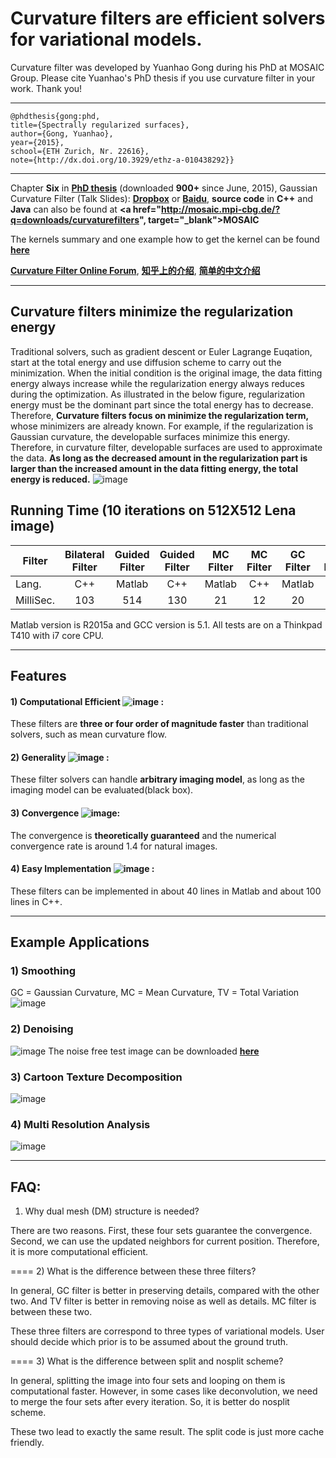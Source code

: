 # Curvature filters are efficient solvers for variational models.
Curvature filter was developed by Yuanhao Gong during his PhD at MOSAIC Group. Please cite Yuanhao's PhD thesis if you use curvature filter in your work. Thank you!
***
```text
@phdthesis{gong:phd, 
title={Spectrally regularized surfaces}, 
author={Gong, Yuanhao}, 
year={2015}, 
school={ETH Zurich, Nr. 22616},
note={http://dx.doi.org/10.3929/ethz-a-010438292}}
```
***
Chapter **Six** in **<a href="http://e-collection.library.ethz.ch/eserv/eth:47737/eth-47737-02.pdf" target="_blank">PhD thesis</a>** (downloaded **900+** since June, 2015), Gaussian Curvature Filter (Talk Slides): **<a href="https://www.dropbox.com/s/ax73park0popi4x/GCFilter_small.pdf?dl=0" target="_blank">Dropbox</a>** or **<a href="http://pan.baidu.com/s/1gd4Km1H" target="_blank">Baidu</a>**, **source code** in **C++** and **Java** can also be found at **<a href="http://mosaic.mpi-cbg.de/?q=downloads/curvaturefilters", target="_blank">MOSAIC</a>**

The kernels summary and one example how to get the kernel can be found **[here](CF_Kernels.pdf)**

**<a href="https://groups.google.com/forum/?hl=en#!forum/curvaturefilter" target="_blank">Curvature Filter Online Forum</a>**, **<a href="http://www.zhihu.com/question/35499791" target="_blank">知乎上的介绍</a>**, **<a href="http://pan.baidu.com/s/1ntGfGQ9" target="_blank">简单的中文介绍</a>**
***
## Curvature filters minimize the regularization energy
Traditional solvers, such as gradient descent or Euler Lagrange Euqation, start at the total energy and use diffusion scheme to carry out the minimization. When the initial condition is the original image, the data fitting energy always increase while the regularization energy always reduces during the optimization. As illustrated in the below figure, regularization energy must be the dominant part since the total energy has to decrease. Therefore, **Curvature filters focus on minimize the regularization term,** whose minimizers are already known. For example, if the regularization is Gaussian curvature, the developable surfaces minimize this energy. Therefore, in curvature filter, developable surfaces are used to approximate the data. **As long as the decreased amount in the regularization part is larger than the increased amount in the data fitting energy, the total energy is reduced.**
![image](images/phs.PNG)
## Running Time (10 iterations on 512X512 Lena image)
| Filter       | Bilateral Filter | Guided Filter | Guided Filter | MC Filter | MC Filter | GC Filter | GC Filter| Bernstein Filter |
| ------------- |:-------------:|:-------------:|:-------------:|:-------------:|:-------------:|:-------------:|:-------------:|:-------------:|
| Lang.      | C++ | Matlab | C++ | Matlab | C++ | Matlab | C++| C++|
| MilliSec.      | 103 | 514 | 130 | 21 | 12 | 20 | 11| 8|

Matlab version is R2015a and GCC version is 5.1. All tests are on a Thinkpad T410 with i7 core CPU.
***
## Features
#### 1) Computational Efficient ![image](images/fast.jpg) :
These filters are **three or four order of magnitude faster** than traditional solvers, such as mean curvature flow. 
#### 2) Generality ![image](images/box.png) :
These filter solvers can handle **arbitrary imaging model**, as long as the imaging model can be evaluated(black box).
#### 3) Convergence ![image](images/theory.png):
The convergence is **theoretically guaranteed** and the numerical convergence rate is around 1.4 for natural images.
#### 4) Easy Implementation ![image](images/easy.png) :
These filters can be implemented in about 40 lines in Matlab and about 100 lines in C++. 

***
## Example Applications
### 1) Smoothing
GC = Gaussian Curvature, MC = Mean Curvature, TV = Total Variation
![image](images/curvatureFilters.png)
### 2) Denoising
![image](images/denoise.PNG)
The noise free test image can be downloaded **[here](images/developable.png)**
### 3) Cartoon Texture Decomposition
![image](images/decomposition.png)
### 4) Multi Resolution Analysis
![image](images/scaleSpace.png)

***
## FAQ:
1) Why dual mesh (DM) structure is needed?

There are two reasons. First, these four sets guarantee the convergence. Second, 
we can use the updated neighbors for current position. Therefore, it is more computational efficient.

====
2) What is the difference between these three filters?

In general, GC filter is better in preserving details, compared with the other two. And
TV filter is better in removing noise as well as details. MC filter is between these two.

These three filters are correspond to three types of variational models. User should decide
which prior is to be assumed about the ground truth. 

====
3) What is the difference between split and nosplit scheme?

In general, splitting the image into four sets and looping on them is computational faster.
However, in some cases like deconvolution, we need to merge the four sets after every iteration.
So, it is better do nosplit scheme.

These two lead to exactly the same result. The split code is just more cache friendly.
